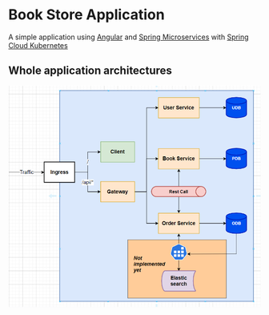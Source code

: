 # Book Store Application
A simple application using [Angular](https://angular.io/) and [Spring Microservices](https://spring.io/microservices) with [Spring Cloud Kubernetes](https://spring.io/projects/spring-cloud-kubernetes)
## Whole application architectures
![Application architectures](https://github.com/huynhngochuyhoang/book-project/blob/main/img/architectures.png)
